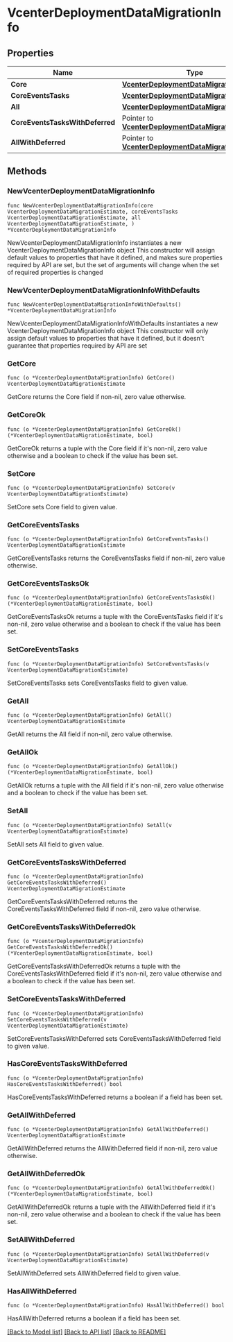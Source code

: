 # VcenterDeploymentDataMigrationInfo

## Properties

Name | Type | Description | Notes
------------ | ------------- | ------------- | -------------
**Core** | [**VcenterDeploymentDataMigrationEstimate**](VcenterDeploymentDataMigrationEstimate.md) |  | 
**CoreEventsTasks** | [**VcenterDeploymentDataMigrationEstimate**](VcenterDeploymentDataMigrationEstimate.md) |  | 
**All** | [**VcenterDeploymentDataMigrationEstimate**](VcenterDeploymentDataMigrationEstimate.md) |  | 
**CoreEventsTasksWithDeferred** | Pointer to [**VcenterDeploymentDataMigrationEstimate**](VcenterDeploymentDataMigrationEstimate.md) |  | [optional] 
**AllWithDeferred** | Pointer to [**VcenterDeploymentDataMigrationEstimate**](VcenterDeploymentDataMigrationEstimate.md) |  | [optional] 

## Methods

### NewVcenterDeploymentDataMigrationInfo

`func NewVcenterDeploymentDataMigrationInfo(core VcenterDeploymentDataMigrationEstimate, coreEventsTasks VcenterDeploymentDataMigrationEstimate, all VcenterDeploymentDataMigrationEstimate, ) *VcenterDeploymentDataMigrationInfo`

NewVcenterDeploymentDataMigrationInfo instantiates a new VcenterDeploymentDataMigrationInfo object
This constructor will assign default values to properties that have it defined,
and makes sure properties required by API are set, but the set of arguments
will change when the set of required properties is changed

### NewVcenterDeploymentDataMigrationInfoWithDefaults

`func NewVcenterDeploymentDataMigrationInfoWithDefaults() *VcenterDeploymentDataMigrationInfo`

NewVcenterDeploymentDataMigrationInfoWithDefaults instantiates a new VcenterDeploymentDataMigrationInfo object
This constructor will only assign default values to properties that have it defined,
but it doesn't guarantee that properties required by API are set

### GetCore

`func (o *VcenterDeploymentDataMigrationInfo) GetCore() VcenterDeploymentDataMigrationEstimate`

GetCore returns the Core field if non-nil, zero value otherwise.

### GetCoreOk

`func (o *VcenterDeploymentDataMigrationInfo) GetCoreOk() (*VcenterDeploymentDataMigrationEstimate, bool)`

GetCoreOk returns a tuple with the Core field if it's non-nil, zero value otherwise
and a boolean to check if the value has been set.

### SetCore

`func (o *VcenterDeploymentDataMigrationInfo) SetCore(v VcenterDeploymentDataMigrationEstimate)`

SetCore sets Core field to given value.


### GetCoreEventsTasks

`func (o *VcenterDeploymentDataMigrationInfo) GetCoreEventsTasks() VcenterDeploymentDataMigrationEstimate`

GetCoreEventsTasks returns the CoreEventsTasks field if non-nil, zero value otherwise.

### GetCoreEventsTasksOk

`func (o *VcenterDeploymentDataMigrationInfo) GetCoreEventsTasksOk() (*VcenterDeploymentDataMigrationEstimate, bool)`

GetCoreEventsTasksOk returns a tuple with the CoreEventsTasks field if it's non-nil, zero value otherwise
and a boolean to check if the value has been set.

### SetCoreEventsTasks

`func (o *VcenterDeploymentDataMigrationInfo) SetCoreEventsTasks(v VcenterDeploymentDataMigrationEstimate)`

SetCoreEventsTasks sets CoreEventsTasks field to given value.


### GetAll

`func (o *VcenterDeploymentDataMigrationInfo) GetAll() VcenterDeploymentDataMigrationEstimate`

GetAll returns the All field if non-nil, zero value otherwise.

### GetAllOk

`func (o *VcenterDeploymentDataMigrationInfo) GetAllOk() (*VcenterDeploymentDataMigrationEstimate, bool)`

GetAllOk returns a tuple with the All field if it's non-nil, zero value otherwise
and a boolean to check if the value has been set.

### SetAll

`func (o *VcenterDeploymentDataMigrationInfo) SetAll(v VcenterDeploymentDataMigrationEstimate)`

SetAll sets All field to given value.


### GetCoreEventsTasksWithDeferred

`func (o *VcenterDeploymentDataMigrationInfo) GetCoreEventsTasksWithDeferred() VcenterDeploymentDataMigrationEstimate`

GetCoreEventsTasksWithDeferred returns the CoreEventsTasksWithDeferred field if non-nil, zero value otherwise.

### GetCoreEventsTasksWithDeferredOk

`func (o *VcenterDeploymentDataMigrationInfo) GetCoreEventsTasksWithDeferredOk() (*VcenterDeploymentDataMigrationEstimate, bool)`

GetCoreEventsTasksWithDeferredOk returns a tuple with the CoreEventsTasksWithDeferred field if it's non-nil, zero value otherwise
and a boolean to check if the value has been set.

### SetCoreEventsTasksWithDeferred

`func (o *VcenterDeploymentDataMigrationInfo) SetCoreEventsTasksWithDeferred(v VcenterDeploymentDataMigrationEstimate)`

SetCoreEventsTasksWithDeferred sets CoreEventsTasksWithDeferred field to given value.

### HasCoreEventsTasksWithDeferred

`func (o *VcenterDeploymentDataMigrationInfo) HasCoreEventsTasksWithDeferred() bool`

HasCoreEventsTasksWithDeferred returns a boolean if a field has been set.

### GetAllWithDeferred

`func (o *VcenterDeploymentDataMigrationInfo) GetAllWithDeferred() VcenterDeploymentDataMigrationEstimate`

GetAllWithDeferred returns the AllWithDeferred field if non-nil, zero value otherwise.

### GetAllWithDeferredOk

`func (o *VcenterDeploymentDataMigrationInfo) GetAllWithDeferredOk() (*VcenterDeploymentDataMigrationEstimate, bool)`

GetAllWithDeferredOk returns a tuple with the AllWithDeferred field if it's non-nil, zero value otherwise
and a boolean to check if the value has been set.

### SetAllWithDeferred

`func (o *VcenterDeploymentDataMigrationInfo) SetAllWithDeferred(v VcenterDeploymentDataMigrationEstimate)`

SetAllWithDeferred sets AllWithDeferred field to given value.

### HasAllWithDeferred

`func (o *VcenterDeploymentDataMigrationInfo) HasAllWithDeferred() bool`

HasAllWithDeferred returns a boolean if a field has been set.


[[Back to Model list]](../README.md#documentation-for-models) [[Back to API list]](../README.md#documentation-for-api-endpoints) [[Back to README]](../README.md)


